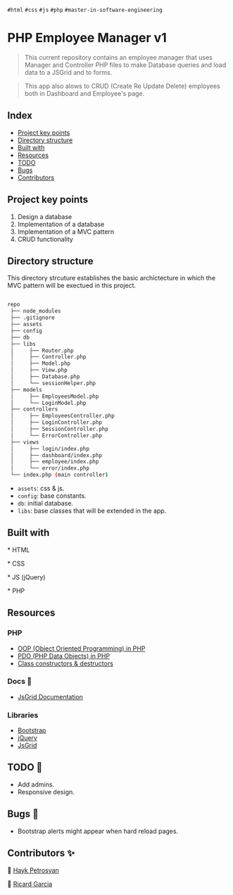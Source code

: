 `#html` `#css` `#js` `#php` `#master-in-software-engineering`

# PHP Employee Manager v1 <!-- omit in toc -->

> This current repository contains an employee manager that uses Manager and Controller PHP files to make Database queries and load data to a JSGrid and to forms.

> This app also alows to CRUD (Create Re Update Delete) employees both in Dashboard and Employee's page.

## Index <!-- omit in toc -->

- [Project key points](#project-key-points)
- [Directory structure](#directory-structure)
- [Built with](#built-with)
- [Resources](#resources)
- [TODO](#todo)
- [Bugs](#bugs)
- [Contributors](#contributors)

## Project key points

1. Design a database
2. Implementation of a database
3. Implementation of a MVC pattern
4. CRUD functionality

## Directory structure

This directory strcuture establishes the basic archictecture in which the MVC pattern will be exectued in this project.

```bash

repo
 ├── node_modules
 ├── .gitignore
 ├── assets
 ├── config
 ├── db
 ├── libs
 │     ├── Router.php
 │     ├── Controller.php
 │     ├── Model.php
 │     ├── View.php
 │     ├── Database.php
 │     └── sessionHelper.php
 ├── models
 │     ├── EmployeesModel.php
 │     └── LoginModel.php
 ├── controllers
 │     ├── EmployeesController.php
 │     ├── LoginController.php
 │     ├── SessionController.php
 │     └── ErrorController.php
 ├── views
 │     ├── login/index.php
 │     ├── dashboard/index.php
 │     ├── employee/index.php
 │     └── error/index.php
 └── index.php (main controller)

```

- `assets`: css & js.
- `config`: base constants.
- `db`: initial database.
- `libs`: base classes that will be extended in the app.

## Built with

\* HTML

\* CSS

\* JS (jQuery)

\* PHP

## Resources

### PHP

- [OOP (Object Oriented Programming) in PHP](https://www.php.net/manual/es/language.oop5.php)
- [PDO (PHP Data Objects) in PHP](https://www.php.net/manual/en/intro.pdo.php)
- [Class constructors & destructors](https://www.php.net/manual/es/language.oop5.decon.php)

### Docs 👀

- [JsGrid Documentation](http://js-grid.com/docs/)

### Libraries

- [Bootstrap](https://getbootstrap.com/)
- [jQuery](https://jquery.com/)
- [JsGrid](http://js-grid.com/)

## TODO 🤝

- Add admins.
- Responsive design.

## Bugs 🚨

- Bootstrap alerts might appear when hard reload pages.

## Contributors ✨

👤 [Hayk Petrosyan](https://github.com/haykbit)

👤 [Ricard Garcia](https://github.com/Ricard-Garcia)

```

```
